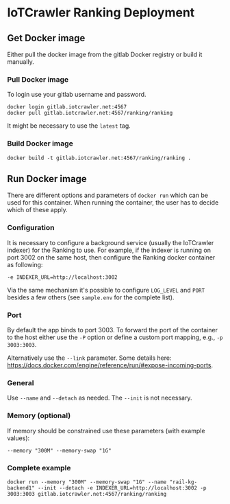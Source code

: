 # IoTCrawler Ranking Deployment

## Get Docker image

Either pull the docker image from the gitlab Docker registry or build it manually.

### Pull Docker image

To login use your gitlab username and password.

```shell
docker login gitlab.iotcrawler.net:4567
docker pull gitlab.iotcrawler.net:4567/ranking/ranking
```

It might be necessary to use the `latest` tag.

### Build Docker image

```shell
docker build -t gitlab.iotcrawler.net:4567/ranking/ranking .
```

## Run Docker image

There are different options and parameters of `docker run` which can be used for this container. When running the container, the user has to decide which of these apply.

### Configuration

It is necessary to configure a background service (usually the IoTCrawler indexer) for the Ranking to use. For example, if the indexer is running on port 3002 on the same host, then configure the Ranking docker container as following:

```shell
-e INDEXER_URL=http://localhost:3002
```

Via the same mechanism it's possible to configure `LOG_LEVEL` and `PORT` besides a few others (see `sample.env` for the complete list).

### Port

By default the app binds to port 3003. To forward the port of the container to the host either use the `-P` option or define a custom port mapping, e.g., `-p 3003:3003`.

Alternatively use the `--link` parameter. Some details here: https://docs.docker.com/engine/reference/run/#expose-incoming-ports.

### General

Use `--name` and `--detach` as needed. The `--init` is not necessary.

### Memory (optional)

If memory should be constrained use these parameters (with example values):

```shell
--memory "300M" --memory-swap "1G"
```

### Complete example

```shell
docker run --memory "300M" --memory-swap "1G" --name "rail-kg-backend1" --init --detach -e INDEXER_URL=http://localhost:3002 -p 3003:3003 gitlab.iotcrawler.net:4567/ranking/ranking
```
